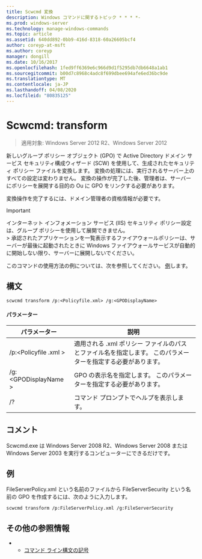 ```yaml
---
title: Scwcmd 変換
description: Windows コマンドに関するトピック * * * *-
ms.prod: windows-server
ms.technology: manage-windows-commands
ms.topic: article
ms.assetid: 640dd892-0bb9-416d-8318-60a26605bcf4
author: coreyp-at-msft
ms.author: coreyp
manager: dongill
ms.date: 10/16/2017
ms.openlocfilehash: 1fed9ff6369e6c966d9d1f5295db7db6648a1ab1
ms.sourcegitcommit: b00d7c8968c4adc8f699dbee694afe6ed36bc9de
ms.translationtype: MT
ms.contentlocale: ja-JP
ms.lasthandoff: 04/08/2020
ms.locfileid: "80835125"
---
```

# <a name="scwcmd-transform"></a>Scwcmd: transform

> 適用対象: Windows Server 2012 R2、Windows Server 2012

新しいグループ ポリシー オブジェクト (GPO) で Active Directory ドメイン サービス セキュリティ構成ウィザード (SCW) を使用して、生成されたセキュリティ ポリシー ファイルを変換します。 変換の処理には、実行されるサーバー上のすべての設定は変わりません。 変換の操作が完了した後、管理者は、サーバーにポリシーを展開する目的の Ou に GPO をリンクする必要があります。

変換操作を完了するには、ドメイン管理者の資格情報が必要です。

> [!IMPORTANT]
> インターネット インフォメーション サービス (IIS) セキュリティ ポリシー設定は、グループ ポリシーを使用して展開できません。</br>> 承認されたアプリケーションを一覧表示するファイアウォールポリシーは、サーバーが最後に起動されたときに Windows ファイアウォールサービスが自動的に開始しない限り、サーバーに展開しないでください。

このコマンドの使用方法の例については、次を参照してください。 [例](#BKMK_Examples)します。

## <a name="syntax"></a>構文

```
scwcmd transform /p:<Policyfile.xml> /g:<GPODisplayName>
```

#### <a name="parameters"></a>パラメーター

|パラメーター|説明|
|---------|-----------|
|/p:\<Policyfile .xml >|適用される .xml ポリシー ファイルのパスとファイル名を指定します。 このパラメーターを指定する必要があります。|
|/g:\<GPODisplayName >|GPO の表示名を指定します。 このパラメーターを指定する必要があります。|
|/?|コマンド プロンプトでヘルプを表示します。|

## <a name="remarks"></a>コメント

Scwcmd.exe は Windows Server 2008 R2、Windows Server 2008 または Windows Server 2003 を実行するコンピューターにできるだけです。

## <a name="examples"></a><a name=BKMK_Examples></a>例

FileServerPolicy.xml という名前のファイルから FileServerSecurity という名前の GPO を作成するには、次のように入力します。
```
scwcmd transform /p:FileServerPolicy.xml /g:FileServerSecurity
```

## <a name="additional-references"></a>その他の参照情報

-   - [コマンド ライン構文の記号](command-line-syntax-key.md)
